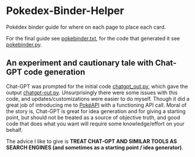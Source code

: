 # Pokedex-Binder-Helper
Pokédex binder guide for where on each page to place each card.

For the final guide see [pokebinder.txt](./pokebinder.txt), for the code that generated it see [pokebinder.py](./pokebinder.py).

## An experiment and cautionary tale with Chat-GPT code generation
Chat-GPT was prompted for the initial code [chatgpt_out.py](./chatgpt_out.py), which gave the output [chatgpt-out.py](./chatgpt-out.py).
Unsurprisingly there were some issues with this code, and updates/customizations were easier to do myself.
Though it did a great job of introducing me to [PokéAPI](https://pokeapi.co/) with a functioning API call.
Moral of the story is, Chat-GPT is great for idea generation and for giving a starting point, but should not be treated as a source of objective truth, and good code that does what you want will require some knowledge/effort on your behalf.

The advice I like to give is **TREAT CHAT-GPT AND SIMILAR TOOLS AS SEARCH ENGINES (and sometimes as a starting point / idea generator)**.
